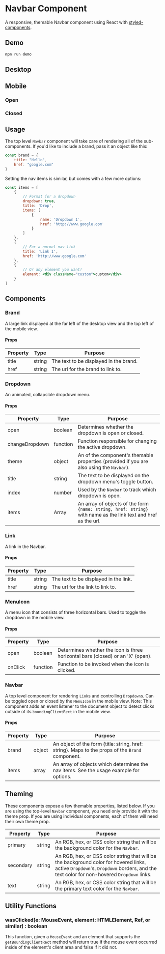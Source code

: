 # Navbar Component
A responsive, themable Navbar component using React with [styled-components](https://github.com/styled-components/styled-components).

## Demo

```bash
npm run demo
```

## Desktop

## Mobile

### Open

### Closed

## Usage

The top level `Navbar` component will take care of rendering all of the sub-components. If you'd like to include a brand, pass it an object like this:

```js
const brand = {
    title: "Hello",
    href: "google.com"
}
```

Setting the nav items is similar, but comes with a few more options:

```jsx
const items = [
    {
        // Format for a dropdown
        dropdown: true,
        title: 'Drop',
        items: [
            {
                name: 'Dropdown 1',
                href: 'http://www.google.com'
            }
        ]
    },
    {
        // For a normal nav link
        title: 'Link 1',
        href: 'http://www.google.com'
    },
    {
        // Or any element you want!
        element: <div className="custom">custom</div>
    }
]
```

## Components

### Brand

A large link displayed at the far left of the desktop view and the top left of the mobile view.

#### Props

| Property | Type   | Purpose                                |
| -------- | ------ | -------------------------------------- |
| title    | string | The text to be displayed in the brand. |
| href     | string | The url for the brand to link to.      |

### Dropdown

An animated, collapsible dropdown menu.

#### Props

| Property       | Type     | Purpose                                                                                                        |
| -------------- | -------- | -------------------------------------------------------------------------------------------------------------- |
| open           | boolean  | Determines whether the dropdown is open or closed.                                                             |
| changeDropdown | function | Function responsible for changing the active dropdown.                                                         |
| theme          | object   | An of the component's themable properties (provided if you are also using the `Navbar`).                       |
| title          | string   | The text to be displayed on the dropdown menu's toggle button.                                                 |
| index          | number   | Used by the `Navbar` to track which dropdown is open.                                                          |
| items          | Array    | An array of objects of the form `{name: string, href: string}` with name as the link text and href as the url. |

### Link

A link in the Navbar.

#### Props

| Property | Type   | Purpose                               |
| -------- | ------ | ------------------------------------- |
| title    | string | The text to be displayed in the link. |
| href     | string | The url for the link to link to.      |

### MenuIcon

A menu icon that consists of three horizontal bars. Used to toggle the dropdown in the  mobile view.

#### Props

| Property | Type     | Purpose                                                                         |
| -------- | -------- | ------------------------------------------------------------------------------- |
| open     | boolean  | Determines whether the icon is three horizontal bars (closed) or an 'X' (open). |
| onClick  | function | Function to be invoked when the icon is clicked.                                |

### Navbar

A top level component for rendering `Link`s and controlling `Dropdown`s. Can be toggled open or closed by the `MenuIcon` in the mobile view.
Note: This component adds an event listener to the document object to detect clicks outside of its `boundingClientRect` in the mobile view.

#### Props

| Property | Type   | Purpose                                                                                          |
| -------- | ------ | ------------------------------------------------------------------------------------------------ |
| brand    | object | An object of the form {title: string, href: string}. Maps to the props of the `Brand` component. |
| items    | array  | An array of objects which determines the nav items. See the usage example for options.           |

## Theming

These components expose a few themable properties, listed below. If you are using the top-level `Navbar` component, you need only provide it with the theme prop. If you are using individual components, each of them will need their own theme prop.

| Property      | Type   | Purpose                                                                                                                          |
| ------------- | ------ | -------------------------------------------------------------------------------------------------------------------------------- |
| primary       | string | An RGB, hex, or CSS color string that will be the background color for the `Navbar`.                                             |
| secondary     | string | An RGB, hex, or CSS color string that will be the background color for hovered links, active `Dropdown`'s, `Dropdown` borders, and the text color for non-hovered `Dropdown` links. |
| text          | string | An RGB, hex, or CSS color string that will be the primary text color for the `Navbar`.                                           |

## Utility Functions

### wasClicked(e: MouseEvent, element: HTMLElement, Ref, or similar) : boolean

This function, given a `MouseEvent` and an element that supports the `getBoundingClientRect` method will return true if the mouse event occurred inside of the element's client area and false if it did not.
